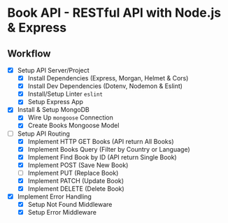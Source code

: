 # Book API - RESTful API with Node.js & Express

## Workflow

- [x] Setup API Server/Project
  - [x] Install Dependencies (Express, Morgan, Helmet & Cors)
  - [x] Install Dev Dependencies (Dotenv, Nodemon & Eslint)
  - [x] Install/Setup Linter `eslint`
  - [x] Setup Express App
- [x] Install & Setup MongoDB
  - [x] Wire Up `mongoose` Connection
  - [x] Create Books Mongoose Model
- [ ] Setup API Routing
  - [x] Implement HTTP GET Books (API return All Books)
  - [x] Implement Books Query (Filter by Country or Language)
  - [x] Implement Find Book by ID (API return Single Book)
  - [x] Implement POST (Save New Book)
  - [ ] Implement PUT (Replace Book)
  - [x] Implement PATCH (Update Book)
  - [x] Implement DELETE (Delete Book)
- [x] Implement Error Handling
  - [x] Setup Not Found Middleware
  - [x] Setup Error Middleware
